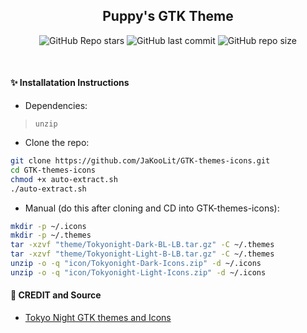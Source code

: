 <div align="center">

## Puppy's GTK Theme

![GitHub Repo stars](https://img.shields.io/github/stars/PuppyAnimations/GTK-Theme?style=for-the-badge&color=cba6f7) ![GitHub last commit](https://img.shields.io/github/last-commit/PuppyAnimations/GTK-Theme?style=for-the-badge&color=b4befe) ![GitHub repo size](https://img.shields.io/github/repo-size/PuppyAnimations/GTK-Theme?style=for-the-badge&color=cba6f7)

<br/>
</div>

#### ✨ Installatation Instructions
- Dependencies:
> `unzip`

- Clone the repo:
```bash
git clone https://github.com/JaKooLit/GTK-themes-icons.git
cd GTK-themes-icons
chmod +x auto-extract.sh
./auto-extract.sh
```

- Manual (do this after cloning and CD into GTK-themes-icons):
```bash
mkdir -p ~/.icons
mkdir -p ~/.themes
tar -xzvf "theme/Tokyonight-Dark-BL-LB.tar.gz" -C ~/.themes
tar -xzvf "theme/Tokyonight-Light-B-LB.tar.gz" -C ~/.themes
unzip -o -q "icon/Tokyonight-Dark-Icons.zip" -d ~/.icons
unzip -o -q "icon/Tokyonight-Light-Icons.zip" -d ~/.icons
```
#### 📖 CREDIT and Source
- [Tokyo Night GTK themes and Icons](https://github.com/Fausto-Korpsvart/Tokyo-Night-GTK-Theme)


